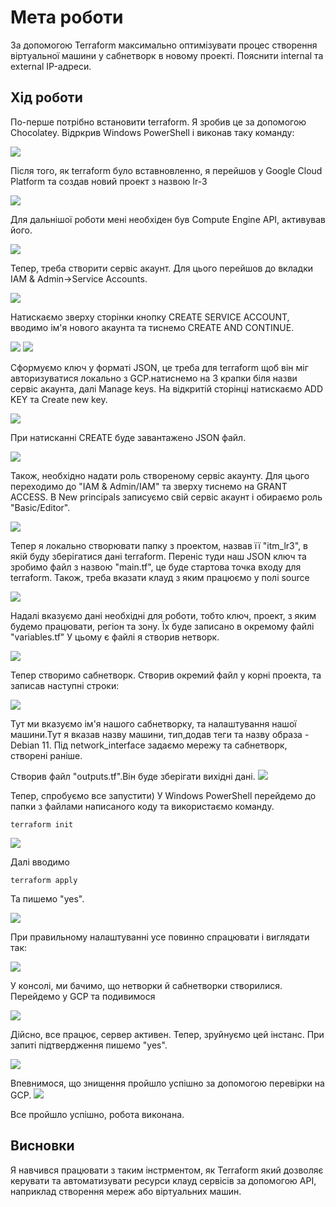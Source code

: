 # Мета роботи

За допомогою Terraform максимально оптимізувати процес створення віртуальної машини у сабнетворк в новому проекті. Пояснити internal та external IP-адреси.

## Хід роботи

По-перше потрібно встановити terraform. Я зробив це за допомогою Chocolatey. Відркрив Windows PowerShell і виконав таку команду:

![](/images/itm_lr3_1.png)


Після того, як terraform було вставновленно, я перейшов у Google Cloud Platform та создав новий 
проект з назвою lr-3

![](/images/itm_lr3_2.png)


Для дальнішої роботи мені необхіден був Compute Engine API, активував його.

![](/images/itm_lr3_3.png)


Тепер, треба створити сервіс акаунт. Для цього перейшов до вкладки IAM & Admin->Service Accounts. 

![](/images/itm_lr3_4.png)


Натискаємо зверху сторінки кнопку CREATE SERVICE ACCOUNT, вводимо ім'я нового акаунта та тиснемо CREATE AND CONTINUE. 

![](/images/itm_lr3_5.png)
![](/images/itm_lr3_6.png)



Сформуємо ключ у форматі JSON, це треба для terraform щоб він міг авторизуватися локально з GCP.натиснемо на 3 крапки біля назви сервіс акаунта, далі Manage keys. На відкритій сторінці натискаємо ADD KEY та Create new key.

![](/images/itm_lr3_7.png)


При натисканні CREATE буде завантажено JSON файл. 

![](/images/itm_lr3_8.png)


Також, необхідно надати роль створеному сервіс акаунту. Для цього переходимо до "IAM & Admin/IAM" та зверху тиснемо на GRANT ACCESS. В New principals записуємо свій сервіс акаунт і обираємо роль "Basic/Editor".

![](/images/itm_lr3_9.png)


Тепер я локально створювати папку з проектом, назвав її "itm_lr3", в якій буду зберігатися дані terraform. 
Переніс туди наш JSON ключ та зробимо файл з назвою "main.tf", це буде стартова точка входу для 
terraform. Також, треба вказати клауд з яким працюємо у полі source

![](/images/itm_lr3_10.png)


Надалі вказуємо дані необхідні для роботи, тобто ключ, проект, з яким будемо працювати, регіон та зону. Їх буде записано в окремому файлі "variables.tf"
У цьому є файлі я створив нетворк.

![](/images/itm_lr3_11.png)


Тепер створимо сабнетворк.
Створив окремий файл у корні проекта, та записав наступні строки: 

![](/images/itm_lr3_20.png)

Тут ми вказуємо ім'я нашого сабнетворку, та налаштування нашої машини.Тут я вказав назву машини, тип,додав теги та назву образа - Debian 11. Під network_interface задаємо мережу та сабнетворк, створені раніше.

Створив файл "outputs.tf".Він буде зберігати вихідні дані.
![](/images/itm_lr3_21.png)

Тепер, спробуємо все запустити)
У Windows PowerShell перейдемо до папки з файлами написаного коду та використаємо команду.

```
terraform init
```

![](/images/itm_lr3_12.png)


Далі вводимо

```
terraform apply
```

Та пишемо "yes".

![](/images/itm_lr3_13.png)


При правильному налаштуванні усе повинно спрацювати і виглядати так:

![](/images/itm_lr3_16.png)


У консолі, ми бачимо, що нетворки й сабнетворки створилися.
Перейдемо у GCP та подивимося

![](/images/itm_lr3_17.png)


Дійсно, все працює, сервер активен.
Тепер, зруйнуємо цей інстанс. При запиті підтвердження пишемо "yes".

![](/images/itm_lr3_18.png)


Впевнимося, що знищення пройшло успішно за допомогою перевірки на GCP.
![](/images/itm_lr3_19.png)

Все пройшло успішно, робота виконана.


## Висновки

Я навчився працювати з таким інстрментом, як Terraform який дозволяє керувати та автоматизувати ресурси клауд сервісів за допомогою API, наприклад створення мереж або віртуальних машин.

